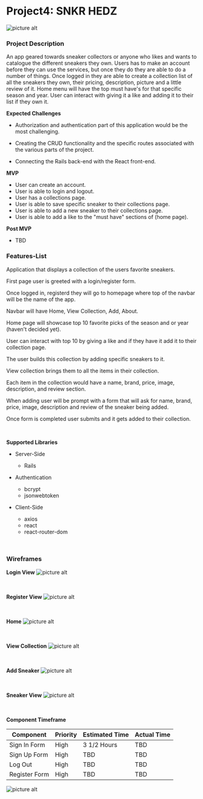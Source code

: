 # Project4: SNKR HEDZ 

![picture alt](https://i.ibb.co/HhLVBWL/banner.png)

### Project Description ###

An app geared towards sneaker collectors or anyone who likes and wants to catalogue the different sneakers they own. Users has to make an account before they can use the services, but once they do they are able to do a number of things. Once logged in they are able to create a collection list of all the sneakers they own, their pricing, description, picture and a little review of it. Home menu will have the top must have's for that specific season and year. User can interact with giving it a like and adding it to their list if they own it.


**Expected Challenges**


* Authorization and authentication part of this application would be the most challenging. 

* Creating the CRUD functionality and the specific routes associated with the various parts of the project.

* Connecting the Rails back-end with the React front-end.
&nbsp;
&nbsp;
&nbsp;

**MVP**
* User can create an account.
* User is able to login and logout.
* User has a collections page.
* User is able to save specific sneaker to their collections page.
* User is able to add a new sneaker to their collections page.
* User is able to add a like to the "must have" sections of (home page).

**Post MVP**
* TBD





### Features-List ###

Application that displays a collection of the users favorite sneakers.

First page user is greeted with a login/register form.

Once logged in, registerd they will go to homepage where top of the navbar will be the name of the app.

Navbar will have Home, View Collection, Add, About.

Home page will showcase top 10 favorite picks of the season and or year (haven't decided yet).

User can interact with top 10 by giving a like and if they have it add it to their collection page.

The user builds this collection by adding specific sneakers to it.

View collection brings them to all the items in their collection.

Each item in the collection would have a name, brand, price, image, description, and review section.

When adding user will be prompt with a form that will ask for name, brand, price, image, description and review of the sneaker being added.

Once form is completed user submits and it gets added to their collection.

&nbsp;
&nbsp;
&nbsp;

**Supported Libraries**

* Server-Side
  - Rails


* Authentication
  - bcrypt
  - jsonwebtoken

* Client-Side
  - axios
  - react
  - react-router-dom

&nbsp;
&nbsp;
&nbsp;
&nbsp;
&nbsp;

### Wireframes ###



**Login View**
![picture alt](https://i.ibb.co/1dHRccG/login.png)<br /><br /><br />

**Register View**
![picture alt](https://i.ibb.co/pLdkNV2/register.png)<br /><br /><br />

**Home**
![picture alt](https://i.ibb.co/RgQg4yh/index.png)<br /><br /><br />

**View Collection**
![picture alt](https://i.ibb.co/zX72Vgz/view-collection.png)<br /><br /><br />

**Add Sneaker**
![picture alt](https://i.ibb.co/c2N3f09/add-sneaker.png)<br /><br /><br />

**Sneaker View**
![picture alt](https://i.ibb.co/DL9nssQ/sneaker-view.png)<br /><br /><br />

**Component Timeframe**

Component     | Priority      | Estimated Time  |  Actual Time  |
------------- | ------------- |---------------  |-------------  |
Sign In Form  | High          |  3 1/2 Hours    | TBD           |
Sign Up Form  | High          |  TBD            | TBD           |
Log Out       | High          |  TBD            | TBD           |
Register Form | High          |  TBD            | TBD           |<br /><br />

![picture alt](https://media3.giphy.com/media/smGtEdVjeQysg/source.gif)

    














